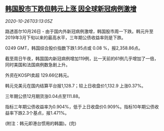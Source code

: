 <!--1603682601000-->
[韩国股市下跌但韩元上涨 因全球新冠病例激增](https://cn.reuters.com/article/south-korea-stocks-won-covid-1026-idCNKBS27B06Z)
------

<div><i>2020-10-26T03:13:05Z</i></div><p>路透首尔10月26日 - 由于国内外新冠病例激增，韩国股市周一下跌。韩元升至2019年3月下旬以来的最高水平，三年期公债收益率则是下跌。</p><p>0249 GMT，韩国综合股价指数下跌1.95点或 0.08 %，报2,358.86点。</p><p>截至周日午夜，韩国国内新冠病例增加119例，比一天前的61例几乎增加了一倍，同时美国和法国病例数急剧上升。</p><p>外资在KOSPI卖超 129.66亿韩元。</p><p>韩元兑美元在国内结算平台报1,128.7；较上日收盘价1,132.9 上涨0.37%。</p><p>三年期公债12月期货涨0.04点至111.88。</p><p>指标三年期公债收益率为0.904%，低于上日收盘价0.909%。指标10年期公债收益率下跌2.3个基点，报1.471%。</p><p>(附注：韩元即港台惯用的韩圜)。(完)</p>
